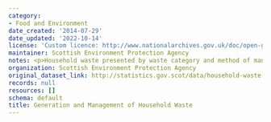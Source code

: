 ```yaml
---
category:
- Food and Environment
date_created: '2014-07-29'
date_updated: '2022-10-14'
license: 'Custom licence: http://www.nationalarchives.gov.uk/doc/open-government-licence/version/3/'
maintainer: Scottish Environment Protection Agency
notes: <p>Household waste presented by waste category and method of management</p>
organization: Scottish Environment Protection Agency
original_dataset_link: http://statistics.gov.scot/data/household-waste
records: null
resources: []
schema: default
title: Generation and Management of Household Waste
---
```

